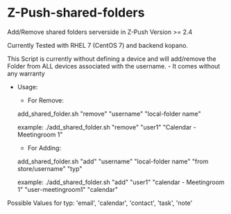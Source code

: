 # Z-Push-shared-folders
Add/Remove shared folders serverside in Z-Push Version >= 2.4 

Currently Tested with RHEL 7 (CentOS 7) and backend kopano.

This Script is currently without defining a device and will add/remove the Folder from ALL devices associated with the username. - It comes without any warranty

 - Usage:

    -  For Remove:

    add_shared_folder.sh "remove" "username" "local-folder name"

    example:   ./add_shared_folder.sh "remove" "user1" "Calendar - Meetingroom 1"


      -  For Adding:

    add_shared_folder.sh "add"  "username" "local-folder name" "from store/username" "typ"

    example:   ./add_shared_folder.sh "add" "user1" "calendar - Meetingroom 1" "user-meetingroom1" "calendar"

Possible Values for typ:
'email', 'calendar', 'contact', 'task', 'note'
